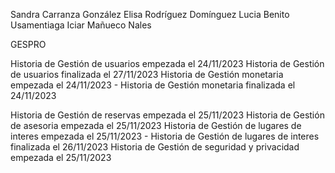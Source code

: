 Sandra Carranza González
Elisa Rodríguez Domínguez
Lucia Benito Usamentiaga
Iciar Mañueco Nales 

GESPRO

Historia de Gestión de usuarios empezada el 24/11/2023 Historia de Gestión de usuarios finalizada el 27/11/2023
Historia de Gestión monetaria empezada el 24/11/2023 - Historia de Gestión monetaria finalizada el 24/11/2023

Historia de Gestión de reservas empezada el 25/11/2023
Historia de Gestión de asesoria empezada el 25/11/2023
Historia de Gestión de lugares de interes empezada el 25/11/2023 - Historia de Gestión de lugares de interes finalizada el 26/11/2023
Historia de Gestión de seguridad y privacidad empezada el 25/11/2023
